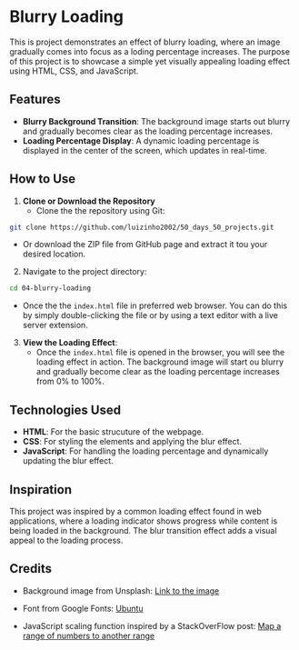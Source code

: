 # Blurry Loading

This is project demonstrates an effect of blurry loading, where an image gradually comes into focus as a loding percentage increases. The purpose of this project is to showcase a simple yet visually appealing loading effect using HTML, CSS, and JavaScript.

## Features

- **Blurry Background Transition**: The background image starts out blurry and gradually becomes clear as the loading percentage increases.
- **Loading Percentage Display**: A dynamic loading percentage is displayed in the center of the screen, which updates in real-time.

## How to Use

1. **Clone or Download the Repository**
    - Clone the the repository using Git:
```sh 
git clone https://github.com/luizinho2002/50_days_50_projects.git
```
 - Or download the ZIP file from GitHub page and extract it tou your desired location.

2. Navigate to the project directory:
```sh
cd 04-blurry-loading
```
- Once the the `index.html` file in preferred web browser. You can do this by simply double-clicking the file or by using a text editor with a live server extension.

3. **View the Loading Effect**:
    - Once the `index.html` file is opened in the browser, you will see the loading effect in action. The background image will start ou blurry and gradually become clear as the loading percentage increases from 0% to 100%.

## Technologies Used

- **HTML**: For the basic strucuture of the webpage.
- **CSS**: For styling the elements and applying the blur effect.
- **JavaScript**: For handling the loading percentage and dynamically updating the blur effect.

## Inspiration

This project was inspired by a common loading effect found in web applications, where a loading indicator shows progress while content is being loaded in the background. The blur transition effect adds a visual appeal to the loading process.

## Credits

- Background image from Unsplash: [Link to the image](https://images.unsplash.com/photo-1559510904-60bd53ecb973?q=80&w=1537&auto=format&fit=crop&ixlib=rb-4.0.3&ixid=M3wxMjA3fDB8MHxwaG90by1wYWdlfHx8fGVufDB8fHx8fA%3D%3D)

- Font from Google Fonts: [Ubuntu](https://fonts.google.com/specimen/Ubuntu)

- JavaScript scaling function  inspired by a StackOverFlow post: [Map a range of numbers to another range](https://stackoverflow.com/questions/10756313/javascript-jquery-map-a-range-of-numbers-to-another-range-of-numbers)